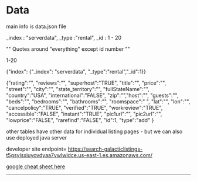# Data

main info is data.json file

_index : "serverdata", _type :"rental", _id : 1 - 20

""  Quotes around "everything" except id number  ""

1-20

{"index": {"_index": "serverdata", "_type":"rental","_id":1}}
 
{"rating":"", "reviews":"", "superhost":"TRUE", "title":"", "price":"", "street":"", "city":"", "state_territory":"", "fullStateName":"",  "country":"USA", "international":"FALSE", "zip":"","host":"", "guests":"", "beds":"", "bedrooms":"", "bathrooms":"", "roomspace":" ", "lat":"", "lon":"", "cancelpolicy":"TRUE", "verified":"TRUE", "workreview":"TRUE", "accessible":"FALSE",  "instant":"TRUE", "pic1url":"", "pic2url":"", "lowprice":"FALSE", "rarefind":"FALSE", "id":1, "type":"add"  }


other tables have other data for individual listing pages - but we can also use deployed java server

developer site endpoint= https://search-galacticlistings-t5gsylsxiuyovdyaa7vwlwldce.us-east-1.es.amazonaws.com/

[google cheat sheet here](https://docs.google.com/document/d/19JR87h7eVvldW7NjD1lNqhQQtpkN-WpYRsEodbYl7O4/edit?usp=sharing) 


------------
